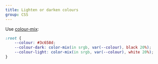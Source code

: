 ```yaml
---
title: Lighten or darken colours
group: CSS
---
```


Use [colour-mix](https://caniuse.com/mdn-css_types_color_color-mix):

```css
:root {
    --colour: #3c658d;
    --colour-dark: color-mix(in srgb, var(--colour), black 20%);
    --colour-light: color-mix(in srgb, var(--colour), white 20%);
}
```